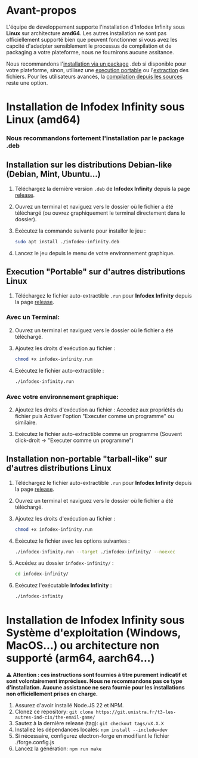 # Avant-propos
L'équipe de developpement supporte l'installation d'Infodex Infinity sous **Linux** sur architecture **amd64**.
Les autres installation ne sont pas officiellement supporté bien que peuvent fonctionner si vous avez les capcité d'adadpter sensiblement le processus de compilation et de packaging a votre plateforme, nous ne fournirons aucune assitance.

Nous recommandons l'[installation via un package](#installation-sur-les-distributions-debian-like-debian-mint-ubuntu) .deb si disponible pour votre plateforme, sinon, utilisez une [execution portable](#execution-portable-sur-dautres-distributions-linux) ou l'[extraction](#installation-non-portable-tarball-like-sur-dautres-distributions-linux) des fichiers.
Pour les utilisateurs avancés, la [compilation depuis les sources](#installation-de-infodex-infinity-sous-système-dexploitation-windows-macos-ou-architecture-non-supporté-arm64-aarch64) reste une option.

# Installation de Infodex Infinity sous Linux (amd64)

### Nous recommandons fortement l'installation par le package .deb

## Installation sur les distributions Debian-like (Debian, Mint, Ubuntu...)

1. Téléchargez la dernière version `.deb` de **Infodex Infinity** depuis la page [release](https://git.unistra.fr/t3-les-autres-ind-cis/the-email-game/-/releases).
   
2. Ouvrez un terminal et naviguez vers le dossier où le fichier a été téléchargé (ou ouvrez graphiquement le terminal directement dans le dossier).

3. Exécutez la commande suivante pour installer le jeu :

   ```bash
   sudo apt install ./infodex-infinity.deb
   ```
4. Lancez le jeu depuis le menu de votre environnement graphique.

## Execution "Portable" sur d'autres distributions Linux

1. Téléchargez le fichier auto-extractible `.run` pour **Infodex Infinity** depuis la page [release](https://git.unistra.fr/t3-les-autres-ind-cis/the-email-game/-/releases).

### Avec un Terminal:
2. Ouvrez un terminal et naviguez vers le dossier où le fichier a été téléchargé.

3. Ajoutez les droits d'exécution au fichier :

   ```bash
   chmod +x infodex-infinity.run
   ```

4. Exécutez le fichier auto-extractible :

   ```bash
   ./infodex-infinity.run
   ```

### Avec votre environnement graphique:
2. Ajoutez les droits d'exécution au fichier : Accedez aux propriétés du fichier puis Activer l'option "Executer comme un programme" ou similaire.

3. Exécutez le fichier auto-extractible comme un programme (Souvent click-droit -> "Executer comme un programme")


## Installation non-portable "tarball-like" sur d'autres distributions Linux

1. Téléchargez le fichier auto-extractible `.run` pour **Infodex Infinity** depuis la page [release](https://git.unistra.fr/t3-les-autres-ind-cis/the-email-game/-/releases).

2. Ouvrez un terminal et naviguez vers le dossier où le fichier a été téléchargé.

3. Ajoutez les droits d'exécution au fichier :

   ```bash
   chmod +x infodex-infinity.run
   ```

4. Exécutez le fichier avec les options suivantes :

   ```bash
   ./infodex-infinity.run --target ./infodex-infinity/ --noexec
   ```

5. Accédez au dossier `infodex-infinity/` :

   ```bash
   cd infodex-infinity/
   ```

6. Exécutez l'exécutable **Infodex Infinity** :

   ```bash
   ./infodex-infinity
   ```

# Installation de Infodex Infinity sous Système d'exploitation (Windows, MacOS...) ou architecture non supporté (arm64, aarch64...)

**⚠️ Attention : ces instructions sont fournies à titre purement indicatif et sont volontairement imprécises. Nous ne recommandons pas ce type d'installation. Aucune assistance ne sera fournie pour les installations non officiellement prises en charge.**

1. Assurez d'avoir installé Node.JS 22 et NPM.
2. Clonez ce repository: `git clone https://git.unistra.fr/t3-les-autres-ind-cis/the-email-game/`
3. Sautez à la dernière release (tag): `git checkout tags/vX.X.X`
4. Installez les dépendances locales: `npm install --include=dev`
5. Si nécessaire, configurez electron-forge en modifiant le fichier ./forge.config.js
6. Lancez la génération: `npm run make`